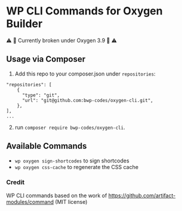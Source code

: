 # WP CLI Commands for Oxygen Builder

:warning: :construction: Currently broken under Oxygen 3.9 :construction: :warning:

## Usage via Composer

1. Add this repo to your composer.json under `repositories`:
```
"repositories": [
    {
      "type": "git",
      "url": "git@github.com:bwp-codes/oxygen-cli.git",
    },
],
...
```

2. run `composer require bwp-codes/oxygen-cli`.

## Available Commands

-   `wp oxygen sign-shortcodes` to sign shortcodes
-   `wp oxygen css-cache` to regenerate the CSS cache

### Credit

WP CLI commands based on the work of https://github.com/artifact-modules/command (MIT license)
